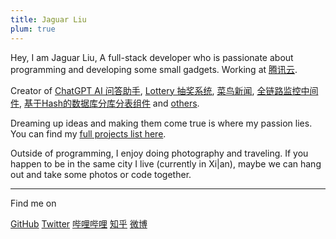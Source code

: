 ```yaml
---
title: Jaguar Liu
plum: true
---
```


Hey, I am Jaguar Liu, A full-stack developer who is passionate about programming and developing some small gadgets. Working at [<span i-fxemoji:penguin /> 腾讯云](https://cloud.tencent.com/).

Creator of [ChatGPT AI 问答助手](https://gitee.com/ashbur-e/chatbot-api-go), [Lottery 抽奖系统](https://gitee.com/ashbur-e/lottery), [菜鸟新闻](https://gitee.com/ashbur-e/rookie-news), [全链路监控中间件](https://gitee.com/ashbur-e/java-agent-link-monitoring), [基于Hash的数据库分库分表组件](https://gitee.com/ashbur-e/ashbur-db-router-spring-boot-starter) and [others](/projects).<br>

Dreaming up ideas and making them come true is where my passion lies. You can find my [full projects list here](/projects).

Outside of programming, I enjoy doing photography and traveling. If you happen to be in the same city I live (currently in Xi|an), maybe we can hang out and take some photos or code together.

<div flex-auto />

---

Find me on

<p flex="~ gap-3 wrap" class="mt--2!">
    <a href="https://github.com/Eumenides1" target="_blank"><span op75 i-simple-icons-github /> GitHub</a>
    <a href="https://www.twitter.com/jaguarliu" target="_blank"><span op75 i-ri-twitter-x-fill /> Twitter</a>
    <a href="https://space.bilibili.com/386200342" target="_blank"><span op75 i-simple-icons-bilibili /> 哔哩哔哩</a>
    <a href="https://www.zhihu.com/people/fei-xiang-de-la-la-la" target="_blank"><span op75 i-simple-icons-zhihu /> 知乎</a>
    <a href="https://weibo.com/u/7485197193" target="_blank"><span op75 i-simple-icons-sinaweibo /> 微博</a>
</p>
